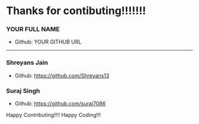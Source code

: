 # Thanks for contibuting!!!!!!!

### YOUR FULL NAME
- Github: YOUR GITHUB URL
***

### Shreyans Jain
- Github: https://github.com/Shreyans13

### Suraj Singh
- Github: https://github.com/suraj7086








Happy Contributing!!!!
Happy Coding!!!
